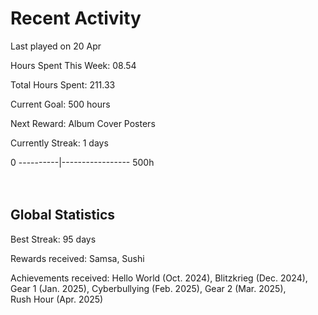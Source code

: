 # Recent Activity
Last played on 20 Apr  

Hours Spent This Week: 08.54  

Total Hours Spent: 211.33  

Current Goal: 500 hours  

Next Reward: Album Cover Posters 

Currently Streak: 1 days 

0 ----------|----------------- 500h  
<br><br>

## Global Statistics
Best Streak: 95 days

Rewards received: Samsa, Sushi

Achievements received: Hello World (Oct. 2024), Blitzkrieg (Dec. 2024), Gear 1 (Jan. 2025), Cyberbullying (Feb. 2025), Gear 2 (Mar. 2025),  
Rush Hour (Apr. 2025)
